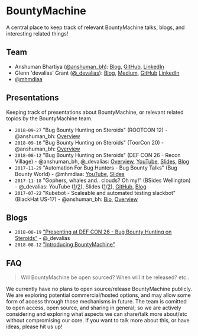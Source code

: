 # BountyMachine

A central place to keep track of relevant BountyMachine talks, blogs, and interesting related things!

## Team

* Anshuman Bhartiya ([@anshuman_bh](https://twitter.com/anshuman_bh)): [Blog](https://www.anshumanbhartiya.com/), [GitHub](https://github.com/anshumanbh), [LinkedIn](https://www.linkedin.com/in/anshumanbhartiya/)
* Glenn 'devalias' Grant ([@_devalias](https://twitter.com/_devalias)): [Blog](https://www.devalias.net/), [Medium](https://medium.com/@devalias), [GitHub](https://github.com/0xdevalias) [LinkedIn](https://www.linkedin.com/in/glenn-devalias-grant/)
* [@mhmdiaa](https://twitter.com/mhmdiaa)

## Presentations

Keeping track of presentations about BountyMachine, or relevant related topics by the BountyMachine team.

* `2018-09-27` "Bug Bounty Hunting on Steroids" (ROOTCON 12) - @anshuman_bh: [Overview](https://www.rootcon.org/xml/events/rc12/talks#bug_bounty_hunting_on_steroids)
* `2018-09-16` "Bug Bounty Hunting on Steroids" (ToorCon 20) - @anshuman_bh: [Overview](https://frab.toorcon.net/en/toorcon20/public/events/108)
* `2018-08-12` "Bug Bounty Hunting on Steroids" (DEF CON 26 - Recon Village) - @anshuman_bh, @_devalias: [Overview](http://reconvillage.org/talks-2018/#bug-bounty-hunting-on-steroids---anshuman-bhartiya-and-glenn-devalias-grant), [YouTube](#TODO), [Slides](https://speakerdeck.com/bountymachine/bug-bounty-hunting-on-steroids), [Blog](https://medium.com/@bountymachine/introducing-bountymachine-234cad93b5d2)
* `2017-11-29` "Automation For Bug Hunters - Bug Bounty Talks" (Bug Bounty World) - @mhmdiaa: [YouTube](https://www.youtube.com/watch?v=3Q-QyGlc_Xk), [Slides](https://speakerdeck.com/mhmdiaa/automation-for-bug-hunters)
* `2017-11-18` "Gophers, whales and.. clouds? Oh my!" (BSides Wellington) - @_devalias: YouTube ([1](https://www.youtube.com/watch?v=Y2W-Kw24Zpg)/[2](https://www.youtube.com/watch?v=adWzygDdQLw)), Slides ([1](https://speakerdeck.com/0xdevalias/gophers-whales-and-dot-clouds-oh-my)/[2](https://www.slideshare.net/GlenndevaliasGrant/gophers-whales-and-clouds-oh-my)), [GitHub](https://github.com/0xdevalias/gopherblazer), [Blog](https://medium.com/@devalias/presenting-all-the-things-bsides-wellington-csides-canberra-sectalks-canberra-ff3bfec6b79a)
* `2017-07-22` "Kubebot - Scaleable and automated testing slackbot" (BlackHat US-17) - @anshuman_bh: [Bio](https://www.blackhat.com/us-17/presenters/Anshuman-Bhartiya.html), [Overview](https://www.blackhat.com/us-17/arsenal.html#kubebot-scaleable-and-automated-testing-slackbot-with-the-backend-running-on-kubernetes)

## Blogs

* `2018-08-19` ["Presenting at DEF CON 26 - Bug Bounty Hunting on Steroids"](https://medium.com/@devalias/presenting-at-def-con-26-bug-bounty-hunting-on-steroids-df3273c2853a) - @_devalias
* `2018-08-12` ["Introducing BountyMachine"](https://medium.com/@bountymachine/introducing-bountymachine-234cad93b5d2)

## FAQ

> Will BountyMachine be open sourced? When will it be released? etc..

We currently have no plans to open source/release BountyMachine publicly. We are exploring potential commercial/hosted options, and may allow some form of access through those mechanisms in future. The team is comitted to open access, open source, and sharing in general; so we are actively considering and exploring what aspects we can share/talk more about/etc without compromising our core. If you want to talk more about this, or have ideas, please hit us up!
